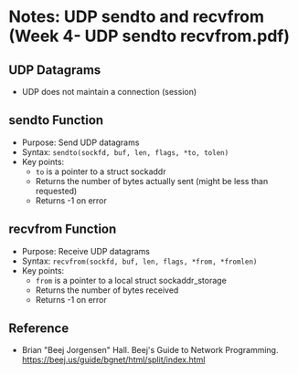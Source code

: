 # Notes: UDP sendto and recvfrom (Week 4- UDP sendto recvfrom.pdf)

## UDP Datagrams

- UDP does not maintain a connection (session)

## sendto Function

- Purpose: Send UDP datagrams
- Syntax: `sendto(sockfd, buf, len, flags, *to, tolen)`
- Key points:
  - `to` is a pointer to a struct sockaddr
  - Returns the number of bytes actually sent (might be less than requested)
  - Returns -1 on error

## recvfrom Function

- Purpose: Receive UDP datagrams
- Syntax: `recvfrom(sockfd, buf, len, flags, *from, *fromlen)`
- Key points:
  - `from` is a pointer to a local struct sockaddr_storage
  - Returns the number of bytes received
  - Returns -1 on error

## Reference
- Brian "Beej Jorgensen" Hall. Beej's Guide to Network Programming. 
  https://beej.us/guide/bgnet/html/split/index.html

